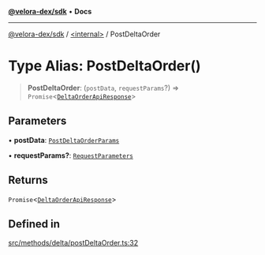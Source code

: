 [**@velora-dex/sdk**](../../README.md) • **Docs**

***

[@velora-dex/sdk](../../globals.md) / [\<internal\>](../README.md) / PostDeltaOrder

# Type Alias: PostDeltaOrder()

> **PostDeltaOrder**: (`postData`, `requestParams`?) => `Promise`\<[`DeltaOrderApiResponse`](../../type-aliases/DeltaOrderApiResponse.md)\>

## Parameters

• **postData**: [`PostDeltaOrderParams`](../../type-aliases/PostDeltaOrderParams.md)

• **requestParams?**: [`RequestParameters`](RequestParameters.md)

## Returns

`Promise`\<[`DeltaOrderApiResponse`](../../type-aliases/DeltaOrderApiResponse.md)\>

## Defined in

[src/methods/delta/postDeltaOrder.ts:32](https://github.com/VeloraDEX/sdk/blob/feat/extend_delta_orders_filtering/src/methods/delta/postDeltaOrder.ts#L32)

